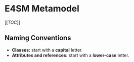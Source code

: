 # E4SM Metamodel
 [[_TOC_]]
## Naming Conventions
- **Classes:** start with a **capital** letter.
- **Attributes and references:** start with a **lower-case** letter.
